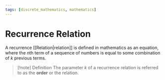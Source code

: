 ```yaml
---
tags: [discrete_mathematics, mathematics]
---
```


# Recurrence Relation

A recurrence [[Relation|relation]] is defined in mathematics as an equation, where the $n$th term of a sequence of numbers is equal to some combination of $k$ previous terms.

>[!note] Definition
>The parameter $k$ of a recurrence relation is referred to as the **order** or the relation.

